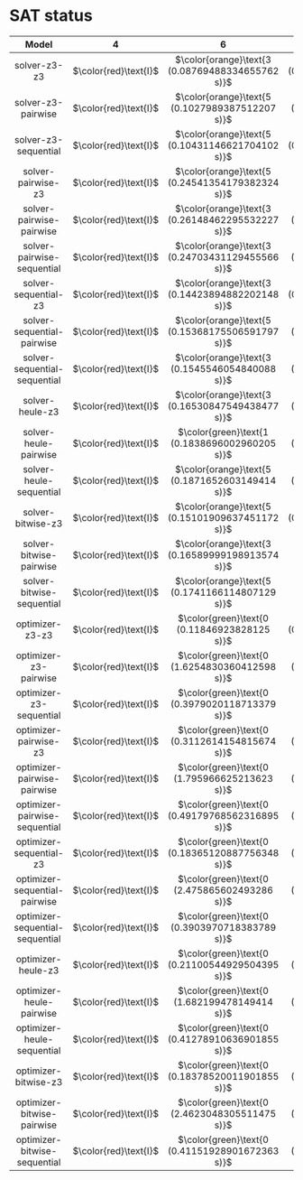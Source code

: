 # SAT status
| $\text{Model}$ | $4$ | $6$ | $8$ | $10$ | $12$ | $14$ | $16$ | $18$ | $20$ |
|:-:| :---:|:---:|:---:|:---:|:---:|:---:|:---:|:---:|:---:|
$\text{solver-z3-z3}$ | $\color{red}\text{I}$ | $\color{orange}\text{3 (0.08769488334655762 s)}$ | $\color{orange}\text{5 (0.23955345153808594 s)}$ | $\color{orange}\text{9 (0.7525765895843506 s)}$ | $\color{orange}\text{7 (9.517077922821045 s)}$ | $-$ | 
$\text{solver-z3-pairwise}$ | $\color{red}\text{I}$ | $\color{orange}\text{5 (0.1027989387512207 s)}$ | $\color{orange}\text{5 (0.3926255702972412 s)}$ | $\color{orange}\text{7 (2.8324332237243652 s)}$ | $\color{orange}\text{5 (32.54661583900452 s)}$ | $-$ | 
$\text{solver-z3-sequential}$ | $\color{red}\text{I}$ | $\color{orange}\text{5 (0.10431146621704102 s)}$ | $\color{orange}\text{5 (0.30057382583618164 s)}$ | $\color{orange}\text{5 (2.9628541469573975 s)}$ | $\color{orange}\text{7 (69.2307870388031 s)}$ | $\color{orange}\text{5 (99.94941639900208 s)}$ | 
$\text{solver-pairwise-z3}$ | $\color{red}\text{I}$ | $\color{orange}\text{5 (0.24541354179382324 s)}$ | $\color{orange}\text{3 (1.343346357345581 s)}$ | $\color{orange}\text{7 (5.6087682247161865 s)}$ | $\color{orange}\text{7 (156.4537854194641 s)}$ | $-$ | 
$\text{solver-pairwise-pairwise}$ | $\color{red}\text{I}$ | $\color{orange}\text{3 (0.26148462295532227 s)}$ | $\color{orange}\text{5 (1.3719027042388916 s)}$ | $\color{orange}\text{7 (7.545365571975708 s)}$ | $\color{orange}\text{7 (28.11262559890747 s)}$ | $-$ | 
$\text{solver-pairwise-sequential}$ | $\color{red}\text{I}$ | $\color{orange}\text{3 (0.24703431129455566 s)}$ | $\color{orange}\text{5 (1.3443958759307861 s)}$ | $\color{orange}\text{5 (4.747646331787109 s)}$ | $\color{orange}\text{3 (25.762351274490356 s)}$ | $-$ | 
$\text{solver-sequential-z3}$ | $\color{red}\text{I}$ | $\color{orange}\text{3 (0.14423894882202148 s)}$ | $\color{orange}\text{7 (0.43799853324890137 s)}$ | $\color{orange}\text{5 (2.615908145904541 s)}$ | $\color{orange}\text{11 (132.2646882534027 s)}$ | $-$ | 
$\text{solver-sequential-pairwise}$ | $\color{red}\text{I}$ | $\color{orange}\text{5 (0.15368175506591797 s)}$ | $\color{orange}\text{3 (0.6365346908569336 s)}$ | $\color{orange}\text{5 (50.99193620681763 s)}$ | $\color{orange}\text{7 (77.23871397972107 s)}$ | $-$ | 
$\text{solver-sequential-sequential}$ | $\color{red}\text{I}$ | $\color{orange}\text{3 (0.1545546054840088 s)}$ | $\color{orange}\text{3 (0.5084764957427979 s)}$ | $\color{orange}\text{5 (2.1005783081054688 s)}$ | $\color{orange}\text{9 (89.5697181224823 s)}$ | $-$ | 
$\text{solver-heule-z3}$ | $\color{red}\text{I}$ | $\color{orange}\text{3 (0.16530847549438477 s)}$ | $\color{orange}\text{5 (0.7753922939300537 s)}$ | $\color{orange}\text{7 (5.362856864929199 s)}$ | $\color{orange}\text{7 (107.53367590904236 s)}$ | $-$ | 
$\text{solver-heule-pairwise}$ | $\color{red}\text{I}$ | $\color{green}\text{1 (0.1838696002960205 s)}$ | $\color{orange}\text{5 (0.7273228168487549 s)}$ | $\color{orange}\text{7 (2.599813461303711 s)}$ | $\color{orange}\text{9 (78.27717924118042 s)}$ | $-$ | 
$\text{solver-heule-sequential}$ | $\color{red}\text{I}$ | $\color{orange}\text{5 (0.1871652603149414 s)}$ | $\color{orange}\text{3 (0.6279911994934082 s)}$ | $\color{orange}\text{3 (2.901758909225464 s)}$ | $\color{orange}\text{9 (45.82039737701416 s)}$ | $\color{orange}\text{9 (263.83610463142395 s)}$ | 
$\text{solver-bitwise-z3}$ | $\color{red}\text{I}$ | $\color{orange}\text{5 (0.15101909637451172 s)}$ | $\color{orange}\text{3 (0.46095967292785645 s)}$ | $\color{orange}\text{3 (3.2545273303985596 s)}$ | $\color{orange}\text{7 (69.53047442436218 s)}$ | $-$ | 
$\text{solver-bitwise-pairwise}$ | $\color{red}\text{I}$ | $\color{orange}\text{3 (0.16589999198913574 s)}$ | $\color{orange}\text{5 (0.710108757019043 s)}$ | $\color{orange}\text{7 (31.045296907424927 s)}$ | $\color{orange}\text{7 (119.04004192352295 s)}$ | $\color{orange}\text{5 (55.34747576713562 s)}$ | 
$\text{solver-bitwise-sequential}$ | $\color{red}\text{I}$ | $\color{orange}\text{5 (0.1741166114807129 s)}$ | $\color{orange}\text{5 (0.590662956237793 s)}$ | $\color{orange}\text{3 (37.350963830947876 s)}$ | $\color{orange}\text{5 (86.31031370162964 s)}$ | $-$ | 
$\text{optimizer-z3-z3}$ | $\color{red}\text{I}$ | $\color{green}\text{0 (0.11846923828125 s)}$ | $\color{green}\text{0 (0.48363542556762695 s)}$ | $-$ | $-$ | $-$ | 
$\text{optimizer-z3-pairwise}$ | $\color{red}\text{I}$ | $\color{green}\text{0 (1.6254830360412598 s)}$ | $\color{green}\text{0 (173.08575582504272 s)}$ | $-$ | $-$ | $-$ | 
$\text{optimizer-z3-sequential}$ | $\color{red}\text{I}$ | $\color{green}\text{0 (0.3979020118713379 s)}$ | $\color{green}\text{0 (1.962599515914917 s)}$ | $-$ | $-$ | $-$ | 
$\text{optimizer-pairwise-z3}$ | $\color{red}\text{I}$ | $\color{green}\text{0 (0.3112614154815674 s)}$ | $\color{green}\text{0 (1.5415594577789307 s)}$ | $-$ | $-$ | $-$ | 
$\text{optimizer-pairwise-pairwise}$ | $\color{red}\text{I}$ | $\color{green}\text{0 (1.795966625213623 s)}$ | $\color{green}\text{0 (175.05961990356445 s)}$ | $-$ | $-$ | $-$ | 
$\text{optimizer-pairwise-sequential}$ | $\color{red}\text{I}$ | $\color{green}\text{0 (0.49179768562316895 s)}$ | $\color{green}\text{0 (3.2705843448638916 s)}$ | $-$ | $-$ | $-$ | 
$\text{optimizer-sequential-z3}$ | $\color{red}\text{I}$ | $\color{green}\text{0 (0.18365120887756348 s)}$ | $\color{green}\text{0 (0.6971654891967773 s)}$ | $-$ | $-$ | $-$ | 
$\text{optimizer-sequential-pairwise}$ | $\color{red}\text{I}$ | $\color{green}\text{0 (2.475865602493286 s)}$ | $\color{green}\text{0 (189.59551429748535 s)}$ | $-$ | $-$ | $-$ | 
$\text{optimizer-sequential-sequential}$ | $\color{red}\text{I}$ | $\color{green}\text{0 (0.3903970718383789 s)}$ | $\color{green}\text{0 (2.219247341156006 s)}$ | $-$ | $-$ | $-$ | 
$\text{optimizer-heule-z3}$ | $\color{red}\text{I}$ | $\color{green}\text{0 (0.21100544929504395 s)}$ | $\color{green}\text{0 (0.9139523506164551 s)}$ | $-$ | $-$ | $-$ | 
$\text{optimizer-heule-pairwise}$ | $\color{red}\text{I}$ | $\color{green}\text{0 (1.682199478149414 s)}$ | $\color{green}\text{0 (197.27804732322693 s)}$ | $-$ | $-$ | $-$ | 
$\text{optimizer-heule-sequential}$ | $\color{red}\text{I}$ | $\color{green}\text{0 (0.41278910636901855 s)}$ | $\color{green}\text{0 (2.247521162033081 s)}$ | $-$ | $-$ | $-$ | 
$\text{optimizer-bitwise-z3}$ | $\color{red}\text{I}$ | $\color{green}\text{0 (0.18378520011901855 s)}$ | $\color{green}\text{0 (1.0772557258605957 s)}$ | $-$ | $-$ | $-$ | 
$\text{optimizer-bitwise-pairwise}$ | $\color{red}\text{I}$ | $\color{green}\text{0 (2.4623048305511475 s)}$ | $\color{green}\text{0 (176.23117327690125 s)}$ | $-$ | $-$ | $-$ | 
$\text{optimizer-bitwise-sequential}$ | $\color{red}\text{I}$ | $\color{green}\text{0 (0.41151928901672363 s)}$ | $\color{green}\text{0 (2.0940847396850586 s)}$ | $-$ | $-$ | $-$ | 
